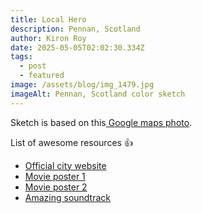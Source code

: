 ```yaml
---
title: Local Hero
description: Pennan, Scotland
author: Kiron Roy
date: 2025-05-05T02:02:30.334Z
tags:
  - post
  - featured
image: /assets/blog/img_1479.jpg
imageAlt: Pennan, Scotland color sketch
---
```



Sketch is based on this[ Google maps ](https://www.google.com/maps/place/Pennan,+Fraserburgh+AB43+6HY,+UK/@57.677447,-2.259966,3a,75y,90t/data=!3m8!1e2!3m6!1sAF1QipPzUpOopUREspzyf4REj14wx6N1dIS2UFFQhL8V!2e10!3e12!6shttps:%2F%2Flh3.googleusercontent.com%2Fp%2FAF1QipPzUpOopUREspzyf4REj14wx6N1dIS2UFFQhL8V%3Dw203-h152-k-no!7i4000!8i3000!4m7!3m6!1s0x488489705dd877cb:0x8b752814eb7ba6eb!8m2!3d57.677447!4d-2.259966!10e5!16zL20vMDc2cGM2?entry=ttu&g_ep=EgoyMDI1MDQyMy4wIKXMDSoJLDEwMjExNDUzSAFQAw%3D%3D)[photo](https://www.google.com/maps/place/Pennan,+Fraserburgh+AB43+6HY,+UK/@57.677447,-2.259966,3a,75y,90t/data=!3m8!1e2!3m6!1sAF1QipPzUpOopUREspzyf4REj14wx6N1dIS2UFFQhL8V!2e10!3e12!6shttps:%2F%2Flh3.googleusercontent.com%2Fp%2FAF1QipPzUpOopUREspzyf4REj14wx6N1dIS2UFFQhL8V%3Dw203-h152-k-no!7i4000!8i3000!4m7!3m6!1s0x488489705dd877cb:0x8b752814eb7ba6eb!8m2!3d57.677447!4d-2.259966!10e5!16zL20vMDc2cGM2?entry=ttu&g_ep=EgoyMDI1MDQyMy4wIKXMDSoJLDEwMjExNDUzSAFQAw%3D%3D).

List of awesome resources 👍

* [Official city website](https://www.pennanvillagehall.org/)
* [Movie poster 1](https://image.tmdb.org/t/p/original/jqxD0H9a1rg5bXftsm6gsNOjt4n.jpg)
* [Movie poster 2](https://image.tmdb.org/t/p/original/xDpxBW9H1jIiKsL7aY5KIyMZTsP.jpg)
* [Amazing soundtrack](https://www.youtube.com/playlist?list=PL7a4u6KlnMXbLnXAsfIWCQMhLNTEKJ9SZ)